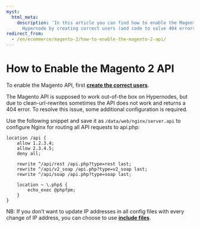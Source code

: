 ```yaml
---
myst:
  html_meta:
    description: 'In this article you can find how to enable the Magento 2 API on
      Hypernode by creating correct users (and code to solve 404 errors). '
redirect_from:
  - /en/ecommerce/magento-2/how-to-enable-the-magento-2-api/
---
```


<!-- source: https://support.hypernode.com/en/ecommerce/magento-2/how-to-enable-the-magento-2-api/ -->

# How to Enable the Magento 2 API

To enable the Magento API, first [**create the correct users**](https://www.yireo.com/tutorials/magebridge/administration/596-step-by-step-create-a-magento-api-user).

The Magento API is supposed to work out-of-the box on Hypernodes, but due to clean-url-rewrites sometimes the API does not work and returns a 404 error.
To resolve this issue, some additional configuration is required.

Use the following snippet and save it as `/data/web/nginx/server.api` to configure Nginx for routing all API requests to api.php:

```nginx
location /api {
    allow 1.2.3.4;
    allow 2.3.4.5;
    deny all;

    rewrite ^/api/rest /api.php?type=rest last;
    rewrite ^/api/v2_soap /api.php?type=v2_soap last;
    rewrite ^/api/soap /api.php?type=soap last;

    location ~ \.php$ {
        echo_exec @phpfpm;
    }
}
```

NB: If you don’t want to update IP addresses in all config files with every change of IP address, you can choose to use [**include files**](https://support.hypernode.com/knowledgebase/create-reusable-config-for-custom-snippets/).
